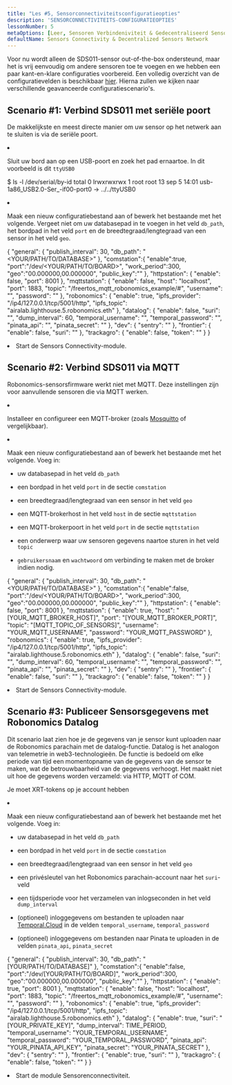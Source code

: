 ```yaml
---
title: "Les #5, Sensorconnectiviteitsconfiguratieopties"
description: 'SENSORCONNECTIVITEITS-CONFIGURATIEOPTIES'
lessonNumber: 5
metaOptions: [Leer, Sensoren Verbindeniviteit & Gedecentraliseerd Sensoren Netwerk]
defaultName: Sensors Connectivity & Decentralized Sensors Network
---
```


Voor nu wordt alleen de SDS011-sensor out-of-the-box ondersteund, maar het is vrij eenvoudig om andere sensoren toe te voegen en we hebben een paar kant-en-klare configuraties voorbereid. Een volledig overzicht van de configuratievelden is beschikbaar [hier](https://github.com/airalab/sensors-connectivity/tree/master/connectivity/config). Hierna zullen we kijken naar verschillende geavanceerde configuratiescenario's.

## Scenario #1: Verbind SDS011 met seriële poort

De makkelijkste en meest directe manier om uw sensor op het netwerk aan te sluiten is via de seriële poort. 

<List type="numbers">

<li>

Sluit uw bord aan op een USB-poort en zoek het pad ernaartoe. In dit voorbeeld is dit `ttyUSB0`


<LessonCodeWrapper codeClass="big-code" language="bash">$ ls -l /dev/serial/by-id
total 0
lrwxrwxrwx 1 root root 13 sep 5 14:01 usb-1a86_USB2.0-Ser_-if00-port0 -> ../../ttyUSB0</LessonCodeWrapper>
</li>

<li>

Maak een nieuw configuratiebestand aan of bewerk het bestaande met het volgende. Vergeet niet om uw databasepad in te voegen in het veld `db_path`, het bordpad in het veld `port` en de breedtegraad/lengtegraad van een sensor in het veld `geo`.

<LessonCodeWrapper codeClass="big-code" language="json">{
   "general": {
      "publish_interval": 30,
      "db_path": "<YOUR/PATH/TO/DATABASE>"
   },
   "comstation":{
      "enable":true,
      "port":"/dev/<YOUR/PATH/TO/BOARD>",
      "work_period":300,
      "geo":"00.000000,00.000000",
      "public_key":""
   },
   "httpstation": {
      "enable": false,
      "port": 8001
   },
   "mqttstation": {
      "enable": false,
      "host": "localhost",
      "port": 1883,
      "topic": "/freertos_mqtt_robonomics_example/#",
      "username": "",
      "password": ""
   },
   "robonomics": {
      "enable": true,
      "ipfs_provider": "/ip4/127.0.0.1/tcp/5001/http",
      "ipfs_topic": "airalab.lighthouse.5.robonomics.eth"
   },
   "datalog": {
      "enable": false,
      "suri": "",
      "dump_interval": 60,
      "temporal_username": "",
      "temporal_password": "",
      "pinata_api": "",
      "pinata_secret": ""
   },
   "dev": {
      "sentry": ""
   },
   "frontier": {
      "enable": false,
      "suri": ""
   },
   "trackagro": {
      "enable": false,
      "token": ""
   }
}</LessonCodeWrapper>

</li>

<li>Start de Sensors Connectivity-module.</li>

</List>


## Scenario #2: Verbind SDS011 via MQTT

<RoboAcademyNote type="okay" title="INFO">Robonomics-sensorsfirmware werkt niet met MQTT. Deze instellingen zijn voor aanvullende sensoren die via MQTT werken.
</RoboAcademyNote>

<List type="numbers">

<li>

Installeer en configureer een MQTT-broker (zoals [Mosquitto](https://mosquitto.org/) of vergelijkbaar).

</li>

<li>

Maak een nieuw configuratiebestand aan of bewerk het bestaande met het volgende. Voeg in:

- uw databasepad in het veld `db_path`

- een bordpad in het veld `port` in de sectie `comstation`

- een breedtegraad/lengtegraad van een sensor in het veld `geo`

- een MQTT-brokerhost in het veld `host` in de sectie `mqttstation`

- een MQTT-brokerpoort in het veld `port` in de sectie `mqttstation`

- een onderwerp waar uw sensoren gegevens naartoe sturen in het veld `topic`

- `gebruikersnaam` en `wachtwoord` om verbinding te maken met de broker indien nodig.


<LessonCodeWrapper codeClass="big-code" language="json">{
   "general": {
      "publish_interval": 30,
      "db_path": "<YOUR/PATH/TO/DATABASE>"
   },
   "comstation":{
      "enable":false,
      "port":"/dev/<YOUR/PATH/TO/BOARD>",
      "work_period":300,
      "geo":"00.000000,00.000000",
      "public_key":""
   },
   "httpstation": {
      "enable": false,
      "port": 8001
   },
   "mqttstation": {
      "enable": true,
      "host": "[YOUR_MQTT_BROKER_HOST]",
      "port": "[YOUR_MQTT_BROKER_PORT]",
      "topic": "[MQTT_TOPIC_OF_SENSORS]",
      "username": "YOUR_MQTT_USERNAME",
      "password": "YOUR_MQTT_PASSWORD"
   },
   "robonomics": {
      "enable": true,
      "ipfs_provider": "/ip4/127.0.0.1/tcp/5001/http",
      "ipfs_topic": "airalab.lighthouse.5.robonomics.eth"
   },
   "datalog": {
      "enable": false,
      "suri": "",
      "dump_interval": 60,
      "temporal_username": "",
      "temporal_password": "",
      "pinata_api": "",
      "pinata_secret": ""
   },
   "dev": {
      "sentry": ""
   },
   "frontier": {
      "enable": false,
      "suri": ""
   },
   "trackagro": {
      "enable": false,
      "token": ""
   }
}</LessonCodeWrapper>

</li>

<li>Start de Sensors Connectivity-module.</li>

</List>

## Scenario #3: Publiceer Sensorsgegevens met Robonomics Datalog

Dit scenario laat zien hoe je de gegevens van je sensor kunt uploaden naar de Robonomics parachain met de datalog-functie. Datalog is het analogon van telemetrie in web3-technologieën. De functie is bedoeld om elke periode van tijd een momentopname van de gegevens van de sensor te maken, wat de betrouwbaarheid van de gegevens verhoogt. Het maakt niet uit hoe de gegevens worden verzameld: via HTTP, MQTT of COM.

<RoboAcademyNote type="warning" title="WARNING">Je moet XRT-tokens op je account hebben
</RoboAcademyNote>

<List type="numbers">

<li>

Maak een nieuw configuratiebestand aan of bewerk het bestaande met het volgende. Voeg in:

- uw databasepad in het veld `db_path`

- een bordpad in het veld `port` in de sectie `comstation`

- een breedtegraad/lengtegraad van een sensor in het veld `geo`

- een privésleutel van het Robonomics parachain-account naar het `suri`-veld

- een tijdsperiode voor het verzamelen van inlogseconden in het veld `dump_interval`

- (optioneel) inloggegevens om bestanden te uploaden naar [Temporal.Cloud](http://Temporal.Cloud) in de velden `temporal_username`, `temporal_password`

- (optioneel) inloggegevens om bestanden naar Pinata te uploaden in de velden `pinata_api`, `pinata_secret`

<LessonCodeWrapper codeClass="big-code" language="json">{
   "general": {
      "publish_interval": 30,
      "db_path": "[YOUR/PATH/TO/DATABASE]"
   },
   "comstation":{
      "enable":false,
      "port":"/dev/[YOUR/PATH/TO/BOARD]",
      "work_period":300,
      "geo":"00.000000,00.000000",
      "public_key":""
   },
   "httpstation": {
      "enable": true,
      "port": 8001
   },
   "mqttstation": {
      "enable": false,
      "host": "localhost",
      "port": 1883,
      "topic": "/freertos_mqtt_robonomics_example/#",
      "username": "",
      "password": ""
   },
   "robonomics": {
      "enable": true,
      "ipfs_provider": "/ip4/127.0.0.1/tcp/5001/http",
      "ipfs_topic": "airalab.lighthouse.5.robonomics.eth"
   },
   "datalog": {
      "enable": true,
      "suri": "[YOUR_PRIVATE_KEY]",
      "dump_interval": TIME_PERIOD,
      "temporal_username": "YOUR_TEMPORAL_USERNAME",
      "temporal_password": "YOUR_TEMPORAL_PASSWORD",
      "pinata_api": "YOUR_PINATA_API_KEY",
      "pinata_secret": "YOUR_PINATA_SECRET"
   },
   "dev": {
      "sentry": ""
   },
   "frontier": {
      "enable": true,
      "suri": ""
   },
   "trackagro": {
      "enable": false,
      "token": ""
   }
}</LessonCodeWrapper>

</li>

<li>Start de module Sensorenconnectiviteit.</li>

</List>